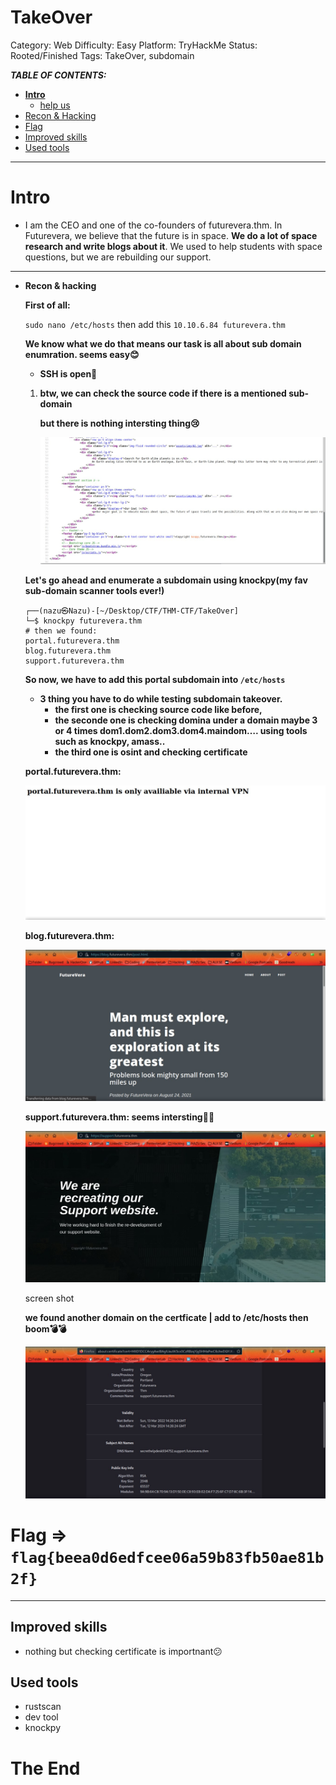 # TakeOver

Category: Web
Difficulty: Easy
Platform: TryHackMe
Status: Rooted/Finished
Tags: TakeOver, subdomain

***TABLE OF CONTENTS:***

- **[Intro](https://www.notion.so/TakeOver-e6a7eafa779f414698ef9e8e047b68b1)**
    - [help us](https://www.notion.so/TakeOver-e6a7eafa779f414698ef9e8e047b68b1)
- [Recon & Hacking](https://www.notion.so/TakeOver-e6a7eafa779f414698ef9e8e047b68b1)
- [Flag](https://www.notion.so/TakeOver-e6a7eafa779f414698ef9e8e047b68b1)
- [Improved skills](https://www.notion.so/TakeOver-e6a7eafa779f414698ef9e8e047b68b1)
- [Used tools](https://www.notion.so/TakeOver-e6a7eafa779f414698ef9e8e047b68b1)

---

# Intro

- I am the CEO and one of the co-founders of futurevera.thm. In Futurevera, we believe that the future is in space. **We do a lot of space research and write blogs about it**. We used to help students with space questions, but we are rebuilding our support.

---

- **Recon & hacking**
    
    **First of all:**
    
    `sudo nano /etc/hosts` then add this `10.10.6.84 futurevera.thm`
    
    **We know what we do that means our task is all about sub domain enumration. seems easy😊**
    
    - **SSH is open🥸**
    1. **btw, we can check the source code if there is a mentioned sub-domain**
        
        **but there is nothing intersting thing😢**
        
        ![source code.jpg](TakeOver%20e6a7eafa779f414698ef9e8e047b68b1/source_code.jpg)
        
    
    **Let's go ahead and enumerate a subdomain using knockpy(my fav sub-domain scanner tools ever!)** 
    
    ```
    ┌──(nazu㉿Nazu)-[~/Desktop/CTF/THM-CTF/TakeOver]
    └─$ knockpy futurevera.thm
    # then we found: 
    portal.futurevera.thm 
    blog.futurevera.thm
    support.futurevera.thm
    ```
    
    **So now, we have to add this portal subdomain into `/etc/hosts`**
    
    - **3 thing you have to do while testing subdomain takeover.**
        - **the first one is checking source code like before,**
        - **the seconde one is checking domina under a domain maybe 3 or 4 times dom1.dom2.dom3.dom4.maindom…. using tools such as knockpy, amass..**
        - **the third one is osint and checking certificate**
    
    **portal.futurevera.thm:**
    
    ![portal.jpg](TakeOver%20e6a7eafa779f414698ef9e8e047b68b1/portal.jpg)
    
    **blog.futurevera.thm:**
    
    ![blog.jpg](TakeOver%20e6a7eafa779f414698ef9e8e047b68b1/blog.jpg)
    
    **support.futurevera.thm: seems intersting🙂😃**
    
    ![screen shot](TakeOver%20e6a7eafa779f414698ef9e8e047b68b1/support.jpg)
    
    screen shot
    
    **we found another domain on the certficate | add to /etc/hosts then boom💣💣**
    
    ![dom-dom.jpg](TakeOver%20e6a7eafa779f414698ef9e8e047b68b1/dom-dom.jpg)
    

# Flag ⇒ `flag{beea0d6edfcee06a59b83fb50ae81b2f}`

---

## Improved skills

- nothing but checking certificate is importnant😕

## Used tools

- rustscan
- dev tool
- knockpy

# **The End**